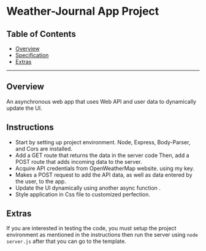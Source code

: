 # **Weather-Journal App Project**

## Table of Contents

* [Overview](#Overview)
* [Specification](#Specification)
* [Extras](#Extras)
---

## Overview
An asynchronous web app that uses Web API and user data to dynamically update the UI. 

## Instructions
* Start by setting up project environment. Node, Express, Body-Parser, and Cors are installed.
* Add a GET route that returns the data in the server code Then, add a POST route that adds incoming data to the server.
* Acquire API credentials from OpenWeatherMap website. using my key.
* Makes a POST request to add the API data, as well as data entered by the user, to the app.
* Update the UI dynamically using another async function .
* Style application in Css file to customized perfection.

## Extras
If you are interested in testing the code, you must setup the project environment as mentioned in the instructions then run the server using  `node server.js` after that you can go to the template.
